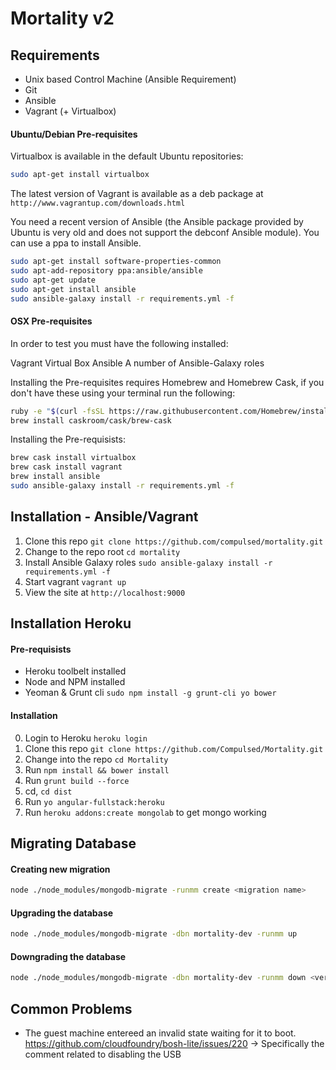 # Mortality v2

## Requirements
* Unix based Control Machine (Ansible Requirement)
* Git
* Ansible
* Vagrant (+ Virtualbox)

#### Ubuntu/Debian Pre-requisites

Virtualbox is available in the default Ubuntu repositories:

```sh
sudo apt-get install virtualbox
```

The latest version of Vagrant is available as a deb package at `http://www.vagrantup.com/downloads.html`

You need a recent version of Ansible (the Ansible package provided by Ubuntu is very old and does not support the debconf Ansible module). You can use a ppa to install Ansible.

```sh
sudo apt-get install software-properties-common
sudo apt-add-repository ppa:ansible/ansible
sudo apt-get update
sudo apt-get install ansible
sudo ansible-galaxy install -r requirements.yml -f
```

#### OSX Pre-requisites

In order to test you must have the following installed:

Vagrant
Virtual Box
Ansible
A number of Ansible-Galaxy roles

Installing the Pre-requisites requires Homebrew and Homebrew Cask, if you don't have these using your terminal run the following:

```sh
ruby -e "$(curl -fsSL https://raw.githubusercontent.com/Homebrew/install/master/install)"
brew install caskroom/cask/brew-cask
```

Installing the Pre-requisists:
```sh
brew cask install virtualbox
brew cask install vagrant
brew install ansible
sudo ansible-galaxy install -r requirements.yml -f
```

## Installation - Ansible/Vagrant
1. Clone this repo `git clone https://github.com/compulsed/mortality.git`
2. Change to the repo root `cd mortality`
3. Install Ansible Galaxy roles `sudo ansible-galaxy install -r requirements.yml -f`
4. Start vagrant `vagrant up`
5. View the site at `http://localhost:9000`

## Installation Heroku
#### Pre-requisists
- Heroku toolbelt installed
- Node and NPM installed
- Yeoman & Grunt cli `sudo npm install -g grunt-cli yo bower`

#### Installation
0. Login to Heroku `heroku login`
1. Clone this repo `git clone https://github.com/Compulsed/Mortality.git`
2. Change into the repo `cd Mortality`
3. Run `npm install && bower install`
4. Run `grunt build --force`
5. cd, `cd dist`
6. Run `yo angular-fullstack:heroku`
7. Run `heroku addons:create mongolab` to get mongo working


## Migrating Database
#### Creating new migration
```sh
node ./node_modules/mongodb-migrate -runmm create <migration name>
```

#### Upgrading the database
```sh
node ./node_modules/mongodb-migrate -dbn mortality-dev -runmm up
```

#### Downgrading the database
```sh
node ./node_modules/mongodb-migrate -dbn mortality-dev -runmm down <version no or migration file>
```

## Common Problems
* The guest machine entereed an invalid state waiting for it to boot.  
https://github.com/cloudfoundry/bosh-lite/issues/220
-> Specifically the comment related to disabling the USB
